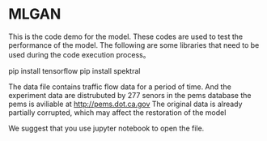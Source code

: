 # MLGAN
This is the code demo for the model. These codes are used to test the performance of the model.
The following are some libraries that need to be used during the code execution process。

pip install tensorflow
pip install spektral


The data file contains traffic flow data for a period of time. And the experiment data are distrubuted by 277 senors in the pems database
the pems is aviliable at http://pems.dot.ca.gov
The original data is already partially corrupted, which may affect the restoration of the model

We suggest that you use jupyter notebook to open the file.



